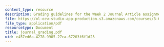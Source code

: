 ```yaml
---
content_type: resource
description: Grading guidelines for the Week 2 Journal Article assignment.
file: https://ol-ocw-studio-app-production.s3.amazonaws.com/courses/3-014-materials-laboratory-fall-2006/e457ed6a4278990527ca67203f6f1d23_journal_grading.pdf
file_type: application/pdf
resourcetype: Document
title: journal_grading.pdf
uid: e457ed6a-4278-9905-27ca-67203f6f1d23
---
```

